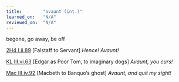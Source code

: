 ```yaml
---
title:        "avaunt (int.)"
learned_on:   "N/A"
reviewed_on:  "N/A"
---
```


begone, go away, be off

[2H4 I.ii.89](https://www.shakespeareswords.com/Public/Play.aspx?Act=1&Scene=2&WorkId=39#257900) \[Falstaff to Servant\] *Hence! Avaunt!*

[KL III.vi.63](https://www.shakespeareswords.com/Public/Play.aspx?Act=3&Scene=6&WorkId=11#154104) \[Edgar as Poor Tom, to imaginary dogs\] *Avaunt, you curs!*

[Mac III.iv.92](https://www.shakespeareswords.com/Public/Play.aspx?Act=3&Scene=4&WorkId=13#160969) \[Macbeth to Banquo’s ghost\] *Avaunt, and quit my sight!*

